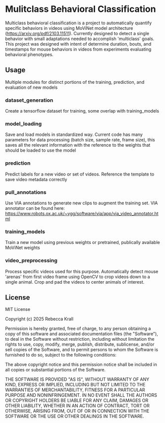 # Mulitclass Behavioral Classification

Multiclass behavioral classification is a project to automatically quantify specific behaviors in videos using MoViNet model architecture (https://arxiv.org/pdf/2103.11511). Currently designed to detect a single behavior with small adaptations needed to accomplish 'multiclass' goals. This project was designed with intent of determine duration, bouts, and timestamps for mouse behaviors in videos from experiments evaluating behavioral phenotypes.

## Usage

Multiple modules for distinct portions of the training, prediction, and evaluation of new models

### dataset_generation
Create a tensorflow dataset for training, some overlap with training_models

### model_loading
Save and load models in standardized way. Current code has many parameters for data processing (batch size, sample rate, frame size), this saves all the relevant information with the reference to the weights that should be loaded to use the model

### prediction
Predict labels for a new video or set of videos. Reference the template to save video metadata correctly

### pull_annotations
Use VIA annotations to generate new clips to augment the training set. VIA annotator can be found here: https://www.robots.ox.ac.uk/~vgg/software/via/app/via_video_annotator.html

### training_models
Train a new model using previous weights or pretrained, publically available MoViNet weights

### video_preprocessing
Process specific videos used for this purpose. Automatically detect mouse 'arenas' from first video frame using OpenCV to crop videos down to a single animal. Crop and pad the videos to center animals of interest.


## License
MIT License

Copyright (c) 2025 Rebecca Krall

Permission is hereby granted, free of charge, to any person obtaining a copy
of this software and associated documentation files (the "Software"), to deal
in the Software without restriction, including without limitation the rights
to use, copy, modify, merge, publish, distribute, sublicense, and/or sell
copies of the Software, and to permit persons to whom the Software is
furnished to do so, subject to the following conditions:

The above copyright notice and this permission notice shall be included in all
copies or substantial portions of the Software.

THE SOFTWARE IS PROVIDED "AS IS", WITHOUT WARRANTY OF ANY KIND, EXPRESS OR
IMPLIED, INCLUDING BUT NOT LIMITED TO THE WARRANTIES OF MERCHANTABILITY,
FITNESS FOR A PARTICULAR PURPOSE AND NONINFRINGEMENT. IN NO EVENT SHALL THE
AUTHORS OR COPYRIGHT HOLDERS BE LIABLE FOR ANY CLAIM, DAMAGES OR OTHER
LIABILITY, WHETHER IN AN ACTION OF CONTRACT, TORT OR OTHERWISE, ARISING FROM,
OUT OF OR IN CONNECTION WITH THE SOFTWARE OR THE USE OR OTHER DEALINGS IN THE
SOFTWARE.